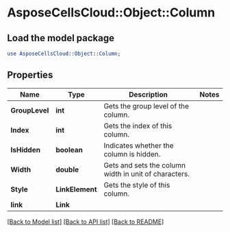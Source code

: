 # AsposeCellsCloud::Object::Column 

## Load the model package
```perl
use AsposeCellsCloud::Object::Column;
```

## Properties
Name | Type | Description | Notes
------------ | ------------- | ------------- | -------------
**GroupLevel** | **int** | Gets the group level of the column. |
**Index** | **int** | Gets the index of this column. |
**IsHidden** | **boolean** | Indicates whether the column is hidden. |
**Width** | **double** | Gets and sets the column width in unit of characters. |
**Style** | **LinkElement** | Gets the style of this column. |
**link** | **Link** |  |  

[[Back to Model list]](../README.md#documentation-for-models) [[Back to API list]](../README.md#documentation-for-api-endpoints) [[Back to README]](../README.md)

